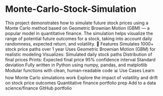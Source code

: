 # Monte-Carlo-Stock-Simulation
This project demonstrates how to simulate future stock prices using a Monte Carlo method based on Geometric Brownian Motion (GBM) — a popular model in quantitative finance. The simulation helps visualize the range of potential future outcomes for a stock, taking into account daily randomness, expected return, and volatility. 
🔧 Features
Simulates 1000+ stock price paths over 1 year
Uses Geometric Brownian Motion (GBM) for realistic modeling
Visualizes:
Simulated daily stock paths
Distribution of final prices
Prints:
Expected final price
95% confidence interval
Standard deviation
Fully written in Python using numpy, pandas, and matplotlib
Modular functions with clean, human-readable code
📊 Use Cases
Learn how Monte Carlo simulations work
Explore the impact of volatility and drift on stock price outcomes
Quantitative finance portfolio prep
Add to a data science/finance GitHub portfolio
